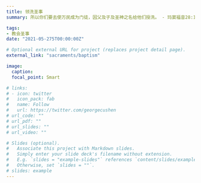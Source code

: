 ```yaml
---
title: 领洗圣事
summary: 所以你们要去使万民成为门徒，因父及子及圣神之名给他们授洗。 - 玛窦福音28:19

tags:
- 教会圣事
date: "2021-05-275T00:00:00Z"

# Optional external URL for project (replaces project detail page).
external_link: "sacraments/baptism"

image:
  caption:
  focal_point: Smart

# links:
# - icon: twitter
#   icon_pack: fab
#   name: Follow
#   url: https://twitter.com/georgecushen
# url_code: ""
# url_pdf: ""
# url_slides: ""
# url_video: ""

# Slides (optional).
#   Associate this project with Markdown slides.
#   Simply enter your slide deck's filename without extension.
#   E.g. `slides = "example-slides"` references `content/slides/example-slides.md`.
#   Otherwise, set `slides = ""`.
# slides: example
---
```

